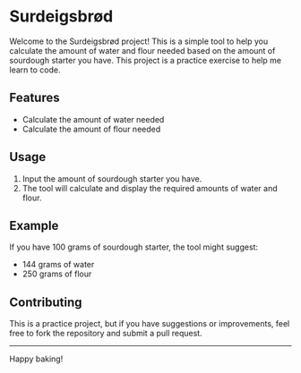 # Surdeigsbrød

Welcome to the Surdeigsbrød project! This is a simple tool to help you calculate the amount of water and flour needed based on the amount of sourdough starter you have. This project is a practice exercise to help me learn to code.

## Features

- Calculate the amount of water needed
- Calculate the amount of flour needed

## Usage

1. Input the amount of sourdough starter you have.
2. The tool will calculate and display the required amounts of water and flour.

## Example

If you have 100 grams of sourdough starter, the tool might suggest:
- 144 grams of water
- 250 grams of flour

## Contributing

This is a practice project, but if you have suggestions or improvements, feel free to fork the repository and submit a pull request.


---

Happy baking!
